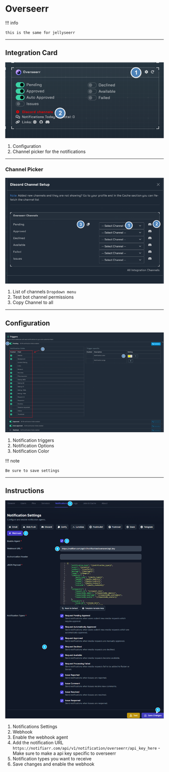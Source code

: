 # Overseerr

!!! info

    this is the same for jellyseerr

---

## Integration Card

![instructions2.png](../../assets/screenshots/integrations/overseerr/instructions2.png)

1. Configuration
2. Channel picker for the notifications

---

### Channel Picker

![instructions3.png](../../assets/screenshots/integrations/overseerr/instructions3.png)

1. List of channels `Dropdown menu`
2. Test bot channel permissions
3. Copy Channel to all

---

## Configuration

![instructions4.png](../../assets/screenshots/integrations/overseerr/instructions4.png)

1. Notification triggers
2. Notification Options
3. Notification Color

!!! note

    Be sure to save settings

---

## Instructions

![instructions1.png](../../assets/screenshots/integrations/overseerr/instructions1.png)

1. Notifications Settings
2. Webhook
3. Enable the webhook agent
4. Add the notification URL `https://notifiarr.com/api/v1/notification/overseerr/api_key_here` - Make sure to make a api key specific to overseerr
5. Notification types you want to receive
6. Save changes and enable the webhook
